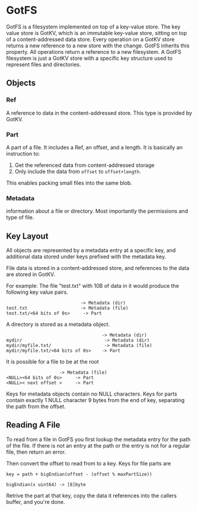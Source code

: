 # GotFS

GotFS is a filesystem implemented on top of a key-value store.
The key value store is GotKV, which is an immutable key-value store, sitting on top of a content-addressed data store.
Every operation on a GotKV store returns a new reference to a new store with the change.
GotFS inherits this property.
All operations return a reference to a new filesystem.
A GotFS filesystem is just a GotKV store with a specific key structure used to represent files and directories.

## Objects
### Ref
A reference to data in the content-addressed store.
This type is provided by GotKV.

### Part
A part of a file.  It includes a Ref, an offset, and a length.  It is basically an instruction to:

1. Get the referenced data from content-addressed storage
2. Only include the data from `offset` to `offset+length`.

This enables packing small files into the same blob.

### Metadata
information about a file or directory.
Most importantly the permissions and type of file.

## Key Layout 
All objects are represented by a metadata entry at a specific key, and additional data stored under keys
prefixed with the metadata key.

File data is stored in a content-addressed store, and references to the data are stored in GotKV.

For example: The file "test.txt" with 10B of data in it would produce the following key value pairs.
```
                            -> Metadata (dir)
test.txt                    -> Metadata (file)
test.txt/<64 bits of 0s>     -> Part
```

A directory is stored as a metadata object.
```
                                    -> Metadata (dir)
mydir/                               -> Metadata (dir)
mydir/myfile.txt/                    -> Metadata (file)
mydir/myfile.txt/<64 bits of 0s>    -> Part
```

It is possible for a file to be at the root
```
                    -> Metadata (file)
<NULL><64 bits of 0s>     -> Part
<NULL>< next offset >     -> Part
```

Keys for metadata objects contain no NULL characters.
Keys for parts contain exactly 1 NULL character 9 bytes from the end of key, separating the path from the offset.

## Reading A File
To read from a file in GotFS you first lookup the metadata entry for the path of the file.
If there is not an entry at the path or the entry is not for a regular file, then return an error.

Then convert the offset to read from to a key.
Keys for file parts are
```
key = path + bigEndian(offset - (offset % maxPartSize))

bigEndian(x uint64) -> [8]byte
```
Retrive the part at that key, copy the data it references into the callers buffer, and you're done.
